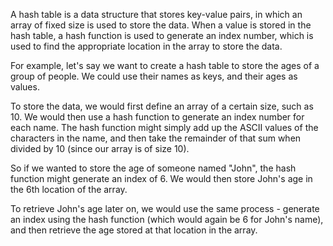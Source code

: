 

A hash table is a data structure that stores key-value pairs, in which an array of fixed size is used to store the data. When a value is stored in the hash table, a hash function is used to generate an index number, which is used to find the appropriate location in the array to store the data.

For example, let's say we want to create a hash table to store the ages of a group of people. We could use their names as keys, and their ages as values.

To store the data, we would first define an array of a certain size, such as 10. We would then use a hash function to generate an index number for each name. The hash function might simply add up the ASCII values of the characters in the name, and then take the remainder of that sum when divided by 10 (since our array is of size 10).

So if we wanted to store the age of someone named "John", the hash function might generate an index of 6. We would then store John's age in the 6th location of the array.

To retrieve John's age later on, we would use the same process - generate an index using the hash function (which would again be 6 for John's name), and then retrieve the age stored at that location in the array.